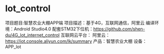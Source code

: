 # lot_control
项目题目:智慧农业大棚APP端
项目描述：基于4G，互联网通信，阿里云
编译环境：Android Studio4.0
配套STM32下位机：https://github.com/shen-du/4G_lot_internet_control
互联网云平台：
  阿里云：https://iot.console.aliyun.com/lk/summary 
  产品：智慧农业大棚 
  设备：APP_lot


